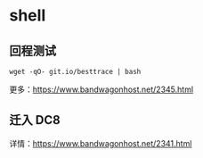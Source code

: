# shell

## 回程测试

    wget -qO- git.io/besttrace | bash
    
更多：https://www.bandwagonhost.net/2345.html 
    
## 迁入 DC8

详情：https://www.bandwagonhost.net/2341.html
